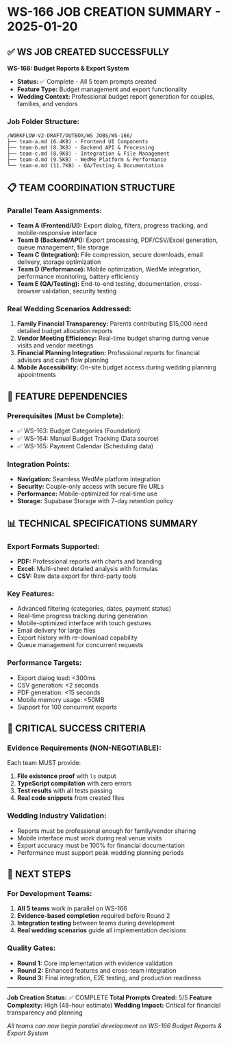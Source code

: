# WS-166 JOB CREATION SUMMARY - 2025-01-20

## ✅ WS JOB CREATED SUCCESSFULLY

**WS-166: Budget Reports & Export System**
- **Status:** ✅ Complete - All 5 team prompts created
- **Feature Type:** Budget management and export functionality
- **Wedding Context:** Professional budget report generation for couples, families, and vendors

### Job Folder Structure:
```
/WORKFLOW-V2-DRAFT/OUTBOX/WS JOBS/WS-166/
├── team-a.md (6.4KB) - Frontend UI Components
├── team-b.md (8.3KB) - Backend API & Processing  
├── team-c.md (8.9KB) - Integration & File Management
├── team-d.md (9.5KB) - WedMe Platform & Performance
└── team-e.md (11.7KB) - QA/Testing & Documentation
```

## 📋 TEAM COORDINATION STRUCTURE

### Parallel Team Assignments:
- **Team A (Frontend/UI):** Export dialog, filters, progress tracking, and mobile-responsive interface
- **Team B (Backend/API):** Export processing, PDF/CSV/Excel generation, queue management, file storage
- **Team C (Integration):** File compression, secure downloads, email delivery, storage optimization
- **Team D (Performance):** Mobile optimization, WedMe integration, performance monitoring, battery efficiency
- **Team E (QA/Testing):** End-to-end testing, documentation, cross-browser validation, security testing

### Real Wedding Scenarios Addressed:
1. **Family Financial Transparency:** Parents contributing $15,000 need detailed budget allocation reports
2. **Vendor Meeting Efficiency:** Real-time budget sharing during venue visits and vendor meetings
3. **Financial Planning Integration:** Professional reports for financial advisors and cash flow planning
4. **Mobile Accessibility:** On-site budget access during wedding planning appointments

## 🔗 FEATURE DEPENDENCIES

### Prerequisites (Must be Complete):
- ✅ WS-163: Budget Categories (Foundation)
- ✅ WS-164: Manual Budget Tracking (Data source)
- ✅ WS-165: Payment Calendar (Scheduling data)

### Integration Points:
- **Navigation:** Seamless WedMe platform integration
- **Security:** Couple-only access with secure file URLs
- **Performance:** Mobile-optimized for real-time use
- **Storage:** Supabase Storage with 7-day retention policy

## 📊 TECHNICAL SPECIFICATIONS SUMMARY

### Export Formats Supported:
- **PDF:** Professional reports with charts and branding
- **Excel:** Multi-sheet detailed analysis with formulas
- **CSV:** Raw data export for third-party tools

### Key Features:
- Advanced filtering (categories, dates, payment status)
- Real-time progress tracking during generation
- Mobile-optimized interface with touch gestures
- Email delivery for large files
- Export history with re-download capability
- Queue management for concurrent requests

### Performance Targets:
- Export dialog load: <300ms
- CSV generation: <2 seconds
- PDF generation: <15 seconds
- Mobile memory usage: <50MB
- Support for 100 concurrent exports

## 🚨 CRITICAL SUCCESS CRITERIA

### Evidence Requirements (NON-NEGOTIABLE):
Each team MUST provide:
1. **File existence proof** with `ls` output
2. **TypeScript compilation** with zero errors
3. **Test results** with all tests passing
4. **Real code snippets** from created files

### Wedding Industry Validation:
- Reports must be professional enough for family/vendor sharing
- Mobile interface must work during real venue visits
- Export accuracy must be 100% for financial documentation
- Performance must support peak wedding planning periods

## 🎯 NEXT STEPS

### For Development Teams:
1. **All 5 teams** work in parallel on WS-166
2. **Evidence-based completion** required before Round 2
3. **Integration testing** between teams during development
4. **Real wedding scenarios** guide all implementation decisions

### Quality Gates:
- **Round 1:** Core implementation with evidence validation
- **Round 2:** Enhanced features and cross-team integration
- **Round 3:** Final integration, E2E testing, and production readiness

---

**Job Creation Status:** ✅ COMPLETE
**Total Prompts Created:** 5/5
**Feature Complexity:** High (48-hour estimate)
**Wedding Impact:** Critical for financial transparency and planning

*All teams can now begin parallel development on WS-166 Budget Reports & Export System*